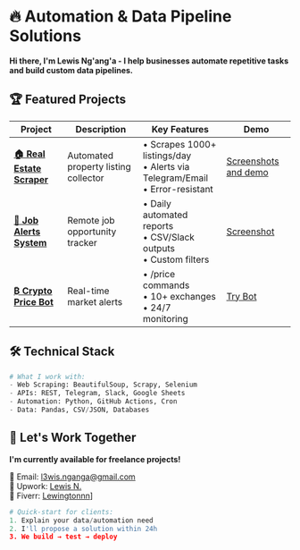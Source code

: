 # 🔥 Automation & Data Pipeline Solutions

**Hi there, I'm Lewis Ng'ang'a - I help businesses automate repetitive tasks and build custom data pipelines.**  

## 🏆 Featured Projects

| Project | Description | Key Features | Demo |
|---------|-------------|--------------|------|
| **[🏠 Real Estate Scraper](real-estate-scraper/)** | Automated property listing collector | • Scrapes 1000+ listings/day<br>• Alerts via Telegram/Email<br>• Error-resistant | [Screenshots and demo](https://github.com/Lewingtonnn/Data-Pipline-Solutions/tree/main/Real_estate_scrapper/screenshots%20and%20demo) |
| **[💼 Job Alerts System](job-alerts/)** | Remote job opportunity tracker | • Daily automated reports<br>• CSV/Slack outputs<br>• Custom filters | [Screenshot](https://github.com/Lewingtonnn/Data-Pipline-Solutions/tree/main/AutoJob%20Alerts/screenshots)
| **[₿ Crypto Price Bot](crypto-bot/)** | Real-time market alerts | • /price commands<br>• 10+ exchanges<br>• 24/7 monitoring | [Try Bot](https://t.me/l3wisBot) |

## 🛠️ Technical Stack
```python
# What I work with:
- Web Scraping: BeautifulSoup, Scrapy, Selenium
- APIs: REST, Telegram, Slack, Google Sheets
- Automation: Python, GitHub Actions, Cron
- Data: Pandas, CSV/JSON, Databases
```

## 💌 Let's Work Together
**I'm currently available for freelance projects!**  

📩 Email: [l3wis.nganga@gmail.com](mailto:l3wis.nganga@gmail.com)  
💼 Upwork: [Lewis N.](https://www.upwork.com/freelancers/~017c8724343cc09b10?mp_source=share)  
🔗 Fiverr: [Lewingtonnn](https://www.fiverr.com/s/ljEQQE2)]  

```python
# Quick-start for clients:
1. Explain your data/automation need
2. I'll propose a solution within 24h
3. We build → test → deploy
```
